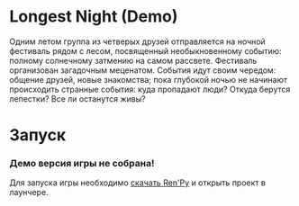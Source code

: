 # Longest Night (Demo)

Одним летом группа из четверых друзей отправляется на ночной фестиваль рядом с лесом, посвященный необыкновенному событию: полному солнечному затмению на самом рассвете. Фестиваль организован загадочным меценатом. События идут своим чередом: общение друзей, новые знакомства; пока глубокой ночью не начинают происходить  странные события: куда пропадают люди? Откуда берутся лепестки? Все ли останутся живы?

# Запуск

### Демо версия игры не собрана!

Для запуска игры необходимо <a href ="https://www.renpy.org/latest.html">скачать Ren'Py</a> и открыть проект в лаунчере.
